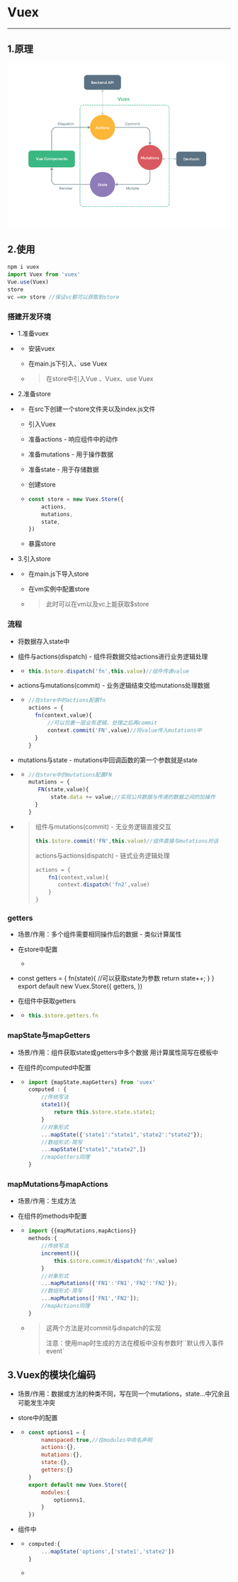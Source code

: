 # Vuex

---
## 1.原理

![](./img/Vuex.png)



## 2.使用

```js
npm i vuex
import Vuex from 'vuex'
Vue.use(Vuex)
store
vc ==> store //保证vc都可以获取到store
```

### 搭建开发环境

- 1.准备vuex

- - 安装vuex

  - 在main.js下引入、use Vuex

  - > 在store中引入Vue 、Vuex、use Vuex

- 2.准备store

- - 在src下创建一个store文件夹以及index.js文件

  - 引入Vuex 

  - 准备actions - 响应组件中的动作

  - 准备mutations - 用于操作数据

  - 准备state - 用于存储数据

  - 创建store

  - ```js
    const store = new Vuex.Store({
        actions,
        mutations,
        state,
    })
    ```

  - 暴露store

- 3.引入store

- - 在main.js下导入store

  - 在vm实例中配置store

  - > 此时可以在vm以及vc上能获取$store

### 流程

- 将数据存入state中

- 组件与actions(dispatch) - 组件将数据交给actions进行业务逻辑处理

- -  ```js
     this.$store.dispatch('fn',this.value)//组件传递value
     ```

- actions与mutations(commit) - 业务逻辑结束交给mutations处理数据

- - ```js
    //在store中的actions配置fn
    actions = {
      fn(context,value){
          //可以包裹一层业务逻辑，处理之后再commit
          context.commit('FN',value)//将value传入mutations中
      }
    }
    ```
  
- mutations与state - mutations中回调函数的第一个参数就是state

- - ```js
    //在store中的mutations配置FN
    mutations = {
       FN(state,value){
           state.data += value;//实现公共数据与传递的数据之间的加操作
      }
    }
    ```

- > 组件与mutations(commit) - 无业务逻辑直接交互
  >
  > ```js
  > this.$store.commit('FN',this.value)//组件直接与mutations对话
  > ```
  >
  > actions与actions(dispatch) - 链式业务逻辑处理
  >
  > ```js
  > actions = {
  >     fn1(context,value){
  >        context.dispatch('fn2',value) 
  >     }
  > }
  > ```
  >
  > 

### getters

- 场景/作用：多个组件需要相同操作后的数据 - 类似计算属性

- 在store中配置

- - ```js
  const getters = {
      fn(state){ //可以获取state为参数
          return state++;
      }
  }
  export default new Vuex.Store({
      getters,
  })
  
- 在组件中获取getters

- - ```js
    this.$store.getters.fn
    ```

### mapState与mapGetters

- 场景/作用：组件获取state或getters中多个数据 用计算属性简写在模板中

- 在组件的computed中配置

- - ```js
    import {mapState,mapGetters} from 'vuex'
    computed : {
        //传统写法
        state1(){
            return this.$store.state.state1;
        }
        //对象形式
        ...mapState({'state1':"state1",'state2':"state2"});
        //数组形式-简写
        ...mapState(["state1","state2",])
        //mapGetters同理
    }
    ```

### mapMutations与mapActions

- 场景/作用：生成方法

- 在组件的methods中配置

- - ```js
    import {{mapMutations,mapActions}}
    methods:{
        //传统写法
        increment(){
            this.$store.commit/dispatch('fn',value)
        }
        //对象形式
        ...mapMutations({'FN1':'FN1','FN2':'FN2'});
        //数组形式-简写
        ...mapMutations(['FN1','FN2']);
        //mapActions同理
    }
    ```

  - > 这两个方法是对commit与dispatch的实现
    >
    > 注意：使用map时生成的方法在模板中没有参数时``默认传入事件event`

## 3.Vuex的模块化编码

- 场景/作用：数据或方法的种类不同，写在同一个mutations，state...中冗余且可能发生冲突

- store中的配置

- - ```js
    const options1 = {
        namespaced:true,//在modules中命名声明
        actions:{},
    	mutations:{},
    	state:{},
    	getters:{}
    }
    export default new Vuex.Store({
        modules:{
            optionns1,
        }
    })
    ```

- 组件中

- - ```js
    computed:{
    	...mapState('options',['state1','state2'])
    }
    ```

  - 
